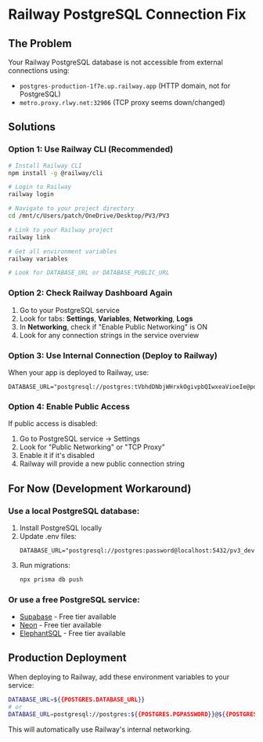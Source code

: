 # Railway PostgreSQL Connection Fix

## The Problem
Your Railway PostgreSQL database is not accessible from external connections using:
- `postgres-production-1f7e.up.railway.app` (HTTP domain, not for PostgreSQL)
- `metro.proxy.rlwy.net:32906` (TCP proxy seems down/changed)

## Solutions

### Option 1: Use Railway CLI (Recommended)
```bash
# Install Railway CLI
npm install -g @railway/cli

# Login to Railway
railway login

# Navigate to your project directory
cd /mnt/c/Users/patch/OneDrive/Desktop/PV3/PV3

# Link to your Railway project
railway link

# Get all environment variables
railway variables

# Look for DATABASE_URL or DATABASE_PUBLIC_URL
```

### Option 2: Check Railway Dashboard Again
1. Go to your PostgreSQL service
2. Look for tabs: **Settings**, **Variables**, **Networking**, **Logs**
3. In **Networking**, check if "Enable Public Networking" is ON
4. Look for any connection strings in the service overview

### Option 3: Use Internal Connection (Deploy to Railway)
When your app is deployed to Railway, use:
```
DATABASE_URL="postgresql://postgres:tVbhdDNbjWHrxkOgivpbQIwxeaVioeIe@postgres.railway.internal:5432/railway"
```

### Option 4: Enable Public Access
If public access is disabled:
1. Go to PostgreSQL service → Settings
2. Look for "Public Networking" or "TCP Proxy"
3. Enable it if it's disabled
4. Railway will provide a new public connection string

## For Now (Development Workaround)

### Use a local PostgreSQL database:
1. Install PostgreSQL locally
2. Update .env files:
   ```
   DATABASE_URL="postgresql://postgres:password@localhost:5432/pv3_dev"
   ```
3. Run migrations:
   ```bash
   npx prisma db push
   ```

### Or use a free PostgreSQL service:
- [Supabase](https://supabase.com) - Free tier available
- [Neon](https://neon.tech) - Free tier available
- [ElephantSQL](https://www.elephantsql.com) - Free tier available

## Production Deployment

When deploying to Railway, add these environment variables to your service:

```bash
DATABASE_URL=${{POSTGRES.DATABASE_URL}}
# or
DATABASE_URL=postgresql://postgres:${{POSTGRES.PGPASSWORD}}@${{POSTGRES.RAILWAY_PRIVATE_DOMAIN}}:5432/${{POSTGRES.PGDATABASE}}
```

This will automatically use Railway's internal networking.